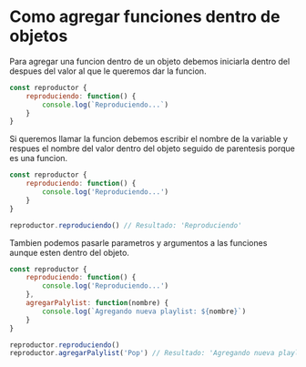 # Como agregar funciones dentro de objetos

Para agregar una funcion dentro de un objeto debemos iniciarla dentro del despues del valor al que le queremos dar la funcion.

```Javascript
const reproductor {
    reproduciendo: function() {
        console.log(`Reproduciendo...`)
    }
}
```

Si queremos llamar la funcion debemos escribir el nombre de la variable y respues el nombre del valor dentro del objeto seguido de parentesis porque es una funcion.

```Javascript
const reproductor {
    reproduciendo: function() {
        console.log('Reproduciendo...')
    }
}

reproductor.reproduciendo() // Resultado: 'Reproduciendo'
```

Tambien podemos pasarle parametros y argumentos a las funciones aunque esten dentro del objeto.

```Javascript
const reproductor {
    reproduciendo: function() {
        console.log('Reproduciendo...')
    },
    agregarPalylist: function(nombre) {
        console.log(`Agregando nueva playlist: ${nombre}`)
    }
}

reproductor.reproduciendo()
reproductor.agregarPalylist('Pop') // Resultado: 'Agregando nueva playlist: Pop'
```